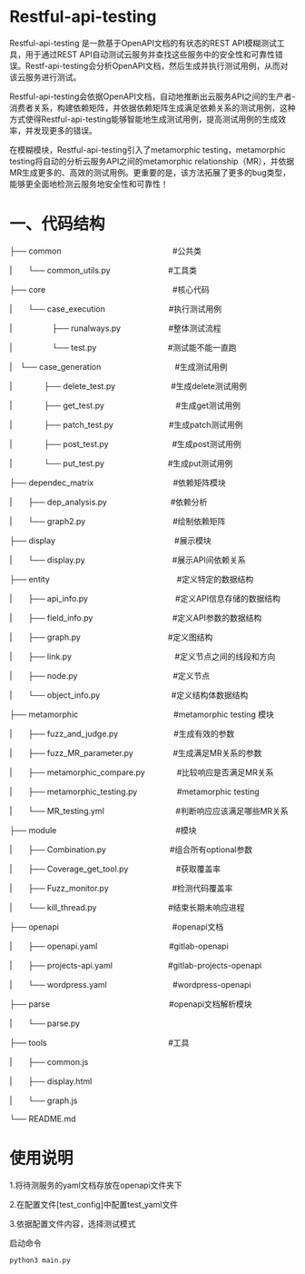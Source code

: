  

#  

#  

# Restful-api-testing



Restful-api-testing 是一款基于OpenAPI文档的有状态的REST API模糊测试工具，用于通过REST API自动测试云服务并查找这些服务中的安全性和可靠性错误。Restf-api-testing会分析OpenAPI文档，然后生成并执行测试用例，从而对该云服务进行测试。

Restful-api-testing会依据OpenAPI文档，自动地推断出云服务API之间的生产者-消费者关系，构建依赖矩阵，并依据依赖矩阵生成满足依赖关系的测试用例，这种方式使得Restful-api-testing能够智能地生成测试用例，提高测试用例的生成效率，并发现更多的错误。

在模糊模块，Restful-api-testing引入了metamorphic testing，metamorphic testing将自动的分析云服务API之间的metamorphic relationship（MR），并依据MR生成更多的、高效的测试用例。更重要的是，该方法拓展了更多的bug类型，能够更全面地检测云服务地安全性和可靠性！

 

# 一、代码结构


├── common　　　　　　　　　　　　　　#公共类

|　　└── common_utils.py 　　　　　　　#工具类

├── core　　　　　　　　　　　　　　　　#核心代码

|　　└── case_execution　　　　　　　　#执行测试用例

|　　　　　├── runalways.py　　　　　　#整体测试流程

|　　　　　└── test.py　　　　　　　　　#测试能不能一直跑

|　└── case_generation　　　　　　　　　 #生成测试用例

|　　　　├── delete_test.py　　　　　　　#生成delete测试用例

|　　　　├── get_test.py　　　　　　　　　#生成get测试用例

|　　　　├── patch_test.py　　　　　　　#生成patch测试用例

|　　　　├── post_test.py　　　　　　　　#生成post测试用例

|　　　　└── put_test.py　　　　　　　　#生成put测试用例

├── dependec_matrix　　　　　　　　　　#依赖矩阵模块

|　　├── dep_analysis.py　　　　　　　　#依赖分析

|　　└── graph2.py　　　　　　　　　　　#绘制依赖矩阵

├── display　　　　　　　　　　　　　　　#展示模块

|　　└── display.py　　　　　　　　　　　#展示API间依赖关系

├── entity　　　　　　　　　　　　　　　　#定义特定的数据结构

|　　├── api_info.py　　　　　　　　　　　#定义API信息存储的数据结构

|　　├── field_info.py　　　　　　　　　　#定义API参数的数据结构

|　　├── graph.py　　　　　　　　　　　#定义图结构

|　　├── link.py　　　　　　　　　　　　　#定义节点之间的线段和方向

|　　├── node.py　　　　　　　　　　　　#定义节点

|　　└── object_info.py　　　　　　　　　#定义结构体数据结构

├── metamorphic　　　　　　　　　　　　#metamorphic testing 模块

|　　├── fuzz_and_judge.py　　　　　　　#生成有效的参数

|　　├── fuzz_MR_parameter.py　　　　　#生成满足MR关系的参数

|　　├── metamorphic_compare.py　　　　#比较响应是否满足MR关系

|　　├── metamorphic_testing.py　　　　　#metamorphic testing 

|　　└── MR_testing.yml　　　　　　　　　#判断响应应该满足哪些MR关系

├── module　　　　　　　　　　　　　　　#模块

|　　├── Combination.py　　　　　　　　#组合所有optional参数

|　　├── Coverage_get_tool.py　　　　　　#获取覆盖率

|　　├── Fuzz_monitor.py　　　　　　　　#检测代码覆盖率

|　　└── kill_thread.py　　　　　　　　　#结束长期未响应进程

├── openapi　　　　　　　　　　　　　　 #openapi文档

|　　├── openapi.yaml　　　　　　　　　#gitlab-openapi

|　　├── projects-api.yaml　　　　　　　#gitlab-projects-openapi

|　　└── wordpress.yaml　　　　　　　　 #wordpress-openapi

├── parse　　　　　　　　　　　　　　　#openapi文档解析模块

|　　└── parse.py

├── tools 　　　　　　　　　　　　　　　#工具

|　　├── common.js

|　　├── display.html

|　　└── graph.js

└── README.md



# 使用说明



1.将待测服务的yaml文档存放在openapi文件夹下

2.在配置文件[test_config]中配置test_yaml文件

3.依据配置文件内容，选择测试模式

启动命令
```bash
python3 main.py
```

 


 



 

